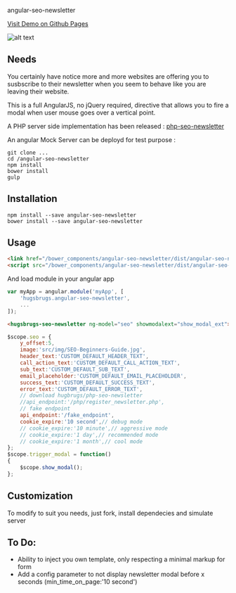 
angular-seo-newsletter

[Visit Demo on Github Pages](http://hugsbrugs.github.io/angular-seo-newsletter)

![alt text](https://raw.githubusercontent.com/hugsbrugs/angular-seo-newsletter/master/img/angular-seo-newsletter.png "Angular SEO Newsletter Example")

## Needs

You certainly have notice more and more websites are offering you to susbscribe to their newsletter when you seem to behave like you are leaving their website.

This is a full AngularJS, no jQuery required, directive that allows you to fire a modal when user mouse goes over a vertical point.

A PHP server side implementation has been released :
[php-seo-newsletter](http://hugsbrugs.github.io/php-seo-newsletter)

An angular Mock Server can be deployd for test purpose :
```
git clone ...
cd /angular-seo-newsletter
npm install
bower install
gulp
```


## Installation
```
npm install --save angular-seo-newsletter
bower install --save angular-seo-newsletter
```

## Usage

```html
<link href="/bower_components/angular-seo-newsletter/dist/angular-seo-newsletter.min.css" rel="stylesheet">
<script src="/bower_components/angular-seo-newsletter/dist/angular-seo-newsletter.min.js"></script>
```
And load module in your angular app
```javascript
var myApp = angular.module('myApp', [
    'hugsbrugs.angular-seo-newsletter',
    ...
]);
```
```html
<hugsbrugs-seo-newsletter ng-model="seo" showmodalext="show_modal_ext"></hugsbrugs-seo-newsletter>
```
```javascript
$scope.seo = {
    y_offset:5,
    image:'src/img/SEO-Beginners-Guide.jpg',
    header_text:'CUSTOM_DEFAULT_HEADER_TEXT',
    call_action_text:'CUSTOM_DEFAULT_CALL_ACTION_TEXT',
    sub_text:'CUSTOM_DEFAULT_SUB_TEXT',
    email_placeholder:'CUSTOM_DEFAULT_EMAIL_PLACEHOLDER',
    success_text:'CUSTOM_DEFAULT_SUCCESS_TEXT',
    error_text:'CUSTOM_DEFAULT_ERROR_TEXT',
    // download hugbrugs/php-seo-newsletter
    //api_endpoint:'/php/register_newsletter.php',
    // fake endpoint
    api_endpoint:'/fake_endpoint',
    cookie_expire:'10 second',// debug mode
    // cookie_expire:'10 minute',// aggressive mode
    // cookie_expire:'1 day',// recommended mode
    // cookie_expire:'1 month',// cool mode
};
$scope.trigger_modal = function()
{
    $scope.show_modal();
};
```

## Customization
To modify to suit you needs, just fork, install dependecies and simulate server

## To Do:
- Ability to inject you own template, only respecting a minimal markup for form
- Add a config parameter to not display newsletter modal before x seconds (min_time_on_page:'10 second')

